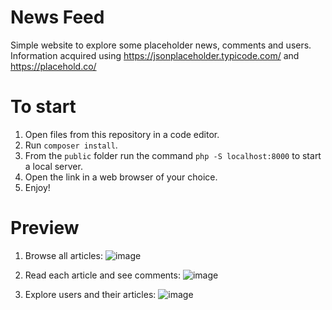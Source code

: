 # News Feed
Simple website to explore some placeholder news, comments and users. 
Information acquired using https://jsonplaceholder.typicode.com/ and https://placehold.co/

# To start

1. Open files from this repository in a code editor.
2. Run ``composer install``.
3. From the ``public`` folder run the command ``php -S localhost:8000`` to start a local server.
4. Open the link in a web browser of your choice.
5. Enjoy!

# Preview

1. Browse all articles:
![image](https://github.com/liivaq/News_Feed/assets/123387229/a361f636-75b3-42e2-b23c-a2dcd8631f61)

2. Read each article and see comments:
![image](https://github.com/liivaq/News_Feed/assets/123387229/d0922d83-f96f-44f2-bd49-d5ee104632f7)


3. Explore users and their articles:
![image](https://github.com/liivaq/News_Feed/assets/123387229/272805ed-0321-46a7-b2c3-eefa6b64258d)



